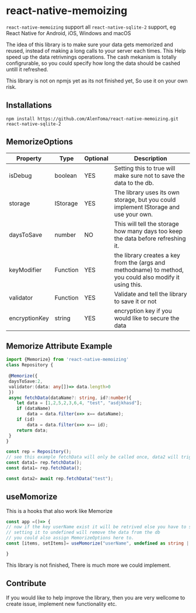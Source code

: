 # react-native-memoizing
`react-native-memoizing` support all `react-native-sqlite-2` support, eg React Native for Android, iOS, Windows and macOS

The idea of this library is to make sure your data gets memorized and reused, instead of making a long calls to your server each times. This Help speed up the data retrivnings operations. The cash mekanism is totally configrurable, so you could specify how long the data should be cashed untill it refreshed.

This library is not on npmjs yet as its not finished yet, So use it on your own risk.
## Installations 
`npm install https://github.com/AlenToma/react-native-memoizing.git react-native-sqlite-2`

## MemorizeOptions
| Property  | Type  | Optional | Description |
| --------- | ------| ------------ | ------------|             
| isDebug  | boolean  | YES  | Setting this to true will make sure not to save the data to the db.|
| storage  | IStorage | YES | The library uses its own storage, but you could implement IStorage and use your own.|
| daysToSave  | number  | NO  | This will tell the storage how many days too keep the data before refreshing it. |
| keyModifier  | Function<string>  | YES  | the library creates a key from the (args and methodname) to method, you could also modify it using this.|
| validator  | Function<boolean>  | YES  | Validate and tell the library to save it or not |
| encryptionKey  | string  | YES  | encryption key if you would like to secure the data |

## Memorize Attribute Example
 ```ts
 import {Memorize} from 'react-native-memoizing'
 class Repository {
  
  @Memorize({
  daysToSave:2,
  validator:(data: any[])=> data.length>0
  })
  async fetchData(dataName?: string, id?:number){
     let data = [1,2,5,2,3,6,4, "test", "asdjkhasd"];
     if (dataName)
         data = data.filter(x=> x== dataName);
     if (id)
         data = data.filter(x=> x== id);
     return data;
  }
 }
 
 const rep = Repository();
 // see this example fetchData will only be called once, data2 will trigger fetchData as it has diffrient parameters.
 const data1= rep.fetchData();
 const data1= rep.fetchData();
 
 const data2= await rep.fetchData("test");
 ```
 
 ## useMomorize
 This is a hooks that also work like Memorize
 ```ts 
 const app =()=> {
 // now if the key userName exist it will be retrived else you have to setItems
 // setting it to undefined will remove the data from the db
 // you could also assign MemorizeOptions here to. 
 const [items, setItems]= useMomorize("userName", undefined as string | undefined);
 
 }
 ```
 
 This library is not finished, There is much more we could implement.
 
 ## Contribute
 If you would like to help improve the library, then you are very wellcome to create issue, implement new functionality etc.
 
